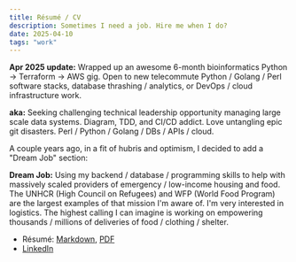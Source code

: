 ```yaml
---
title: Résumé / CV
description: Sometimes I need a job. Hire me when I do?
date: 2025-04-10
tags: "work"
---
```


**Apr 2025 update:** Wrapped up an awesome 6-month bioinformatics Python ->
Terraform -> AWS gig. Open to new telecommute Python / Golang / Perl
software stacks, database thrashing / analytics, or DevOps / cloud
infrastructure work.

**aka:** Seeking challenging technical leadership opportunity
managing large scale data systems. Diagram, TDD, and CI/CD addict. Love
untangling epic git disasters. Perl / Python / Golang / DBs / APIs / cloud.

A couple years ago, in a fit of hubris and optimism, I decided to add a
"Dream Job" section:

**Dream Job:** Using my backend / database / programming skills to help with
massively scaled providers of emergency / low-income housing and food. The
UNHCR (High Council on Refugees) and WFP (World Food Program) are the largest
examples of that mission I'm aware of. I'm very interested in logistics. The
highest calling I can imagine is working on empowering thousands / millions of
deliveries of food / clothing / shelter.

* Résumé: [Markdown](https://github.com/jhannah/jays.net/blob/main/resume.md),
  [PDF](http://jays.net/resume.pdf)
* [LinkedIn](https://www.linkedin.com/in/jhannah/)
